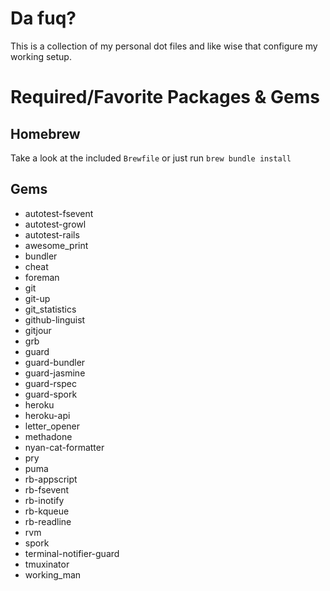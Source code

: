 # Da fuq?
This is a collection of my personal dot files and like wise that configure my working setup.

# Required/Favorite Packages & Gems
## Homebrew
Take a look at the included `Brewfile` or just run `brew bundle install`

## Gems

- autotest-fsevent 
- autotest-growl 
- autotest-rails 
- awesome_print 
- bundler 
- cheat 
- foreman 
- git 
- git-up
- git_statistics 
- github-linguist 
- gitjour 
- grb 
- guard 
- guard-bundler 
- guard-jasmine 
- guard-rspec 
- guard-spork 
- heroku 
- heroku-api 
- letter_opener 
- methadone 
- nyan-cat-formatter 
- pry 
- puma 
- rb-appscript 
- rb-fsevent 
- rb-inotify 
- rb-kqueue 
- rb-readline 
- rvm 
- spork 
- terminal-notifier-guard 
- tmuxinator 
- working_man 
